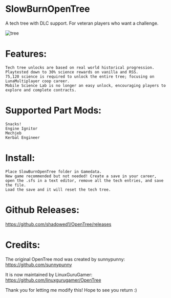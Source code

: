 # SlowBurnOpenTree

A tech tree with DLC support. For veteran players who want a challenge. 

![tree](https://i.imgur.com/bs0cuE1.jpeg)

# Features:

    Tech tree unlocks are based on real world historical progression.
    Playtested down to 30% science rewards on vanilla and RSS.
    75,120 science is required to unlock the entire tree; focusing on LunaMultiplayer coop career.
    Mobile Science Lab is no longer an easy unlock, encouraging players to explore and complete contracts.

# Supported Part Mods:

    Snacks!
    Engine Ignitor
    Mechjeb
    Kerbal Engineer

# Install:

    Place SlowBurnOpenTree folder in Gamedata.
    New game recommended but not needed! Create a save in your career, open the .sfs in a text editor, remove all the tech entries, and save the file.
    Load the save and it will reset the tech tree.

# Github Releases:
https://github.com/shadowed1/OpenTree/releases

# Credits:

The original OpenTree mod was created by sunnypunny:
https://github.com/sunnypunny

It is now maintained by LinuxGuruGamer:
https://github.com/linuxgurugamer/OpenTree

Thank you for letting me modify this! Hope to see you return :)
